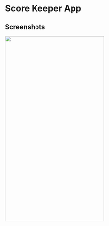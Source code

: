 # Score Keeper App









## Screenshots
<img src="https://user-images.githubusercontent.com/41737784/215117161-d9d0fb48-3a09-494e-8875-f2cac89fc3d8.jpg" width="320" height="600" />
